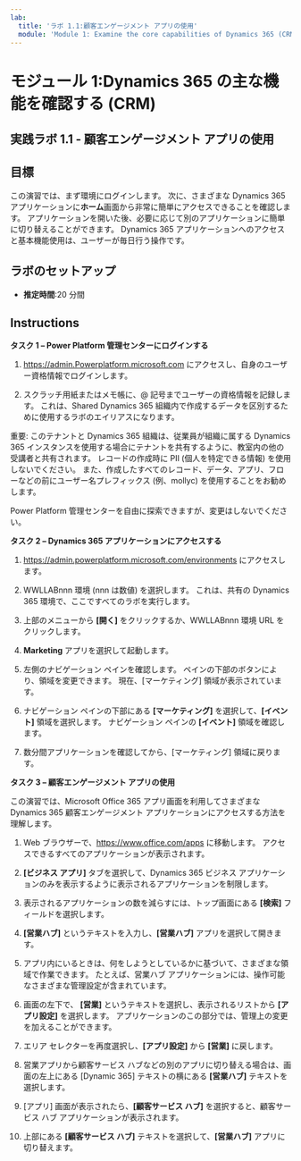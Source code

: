 ```yaml
---
lab:
  title: 'ラボ 1.1:顧客エンゲージメント アプリの使用'
  module: 'Module 1: Examine the core capabilities of Dynamics 365 (CRM)'
---
```


<a name="module-1-examine-the-core-capabilities-of-dynamics-365-crm"></a>モジュール 1:Dynamics 365 の主な機能を確認する (CRM)
========================

## <a name="practice-lab-11---work-with-customer-engagement-apps"></a>実践ラボ 1.1 - 顧客エンゲージメント アプリの使用 

## <a name="objectives"></a>目標

この演習では、まず環境にログインします。 次に、さまざまな Dynamics 365 アプリケーションに**ホーム**画面から非常に簡単にアクセスできることを確認します。 アプリケーションを開いた後、必要に応じて別のアプリケーションに簡単に切り替えることができます。 Dynamics 365 アプリケーションへのアクセスと基本機能使用は、ユーザーが毎日行う操作です。


## <a name="lab-setup"></a>ラボのセットアップ

  - **推定時間**:20 分間

## <a name="instructions"></a>Instructions

**タスク 1 – Power Platform 管理センターにログインする**

1. https://admin.Powerplatform.microsoft.com にアクセスし、自身のユーザー資格情報でログインします。

2. スクラッチ用紙またはメモ帳に、@ 記号までユーザーの資格情報を記録します。 これは、Shared Dynamics 365 組織内で作成するデータを区別するために使用するラボのエイリアスになります。

重要: このテナントと Dynamics 365 組織は、従業員が組織に属する Dynamics 365 インスタンスを使用する場合にテナントを共有するように、教室内の他の受講者と共有されます。 レコードの作成時に PII (個人を特定できる情報) を使用しないでください。 また、作成したすべてのレコード、データ、アプリ、フローなどの前にユーザー名プレフィックス (例、mollyc) を使用することをお勧めします。

Power Platform 管理センターを自由に探索できますが、変更はしないでください。

**タスク 2 – Dynamics 365 アプリケーションにアクセスする**

1. https://admin.powerplatform.microsoft.com/environments にアクセスします。

2. WWLLABnnn 環境 (nnn は数値) を選択します。 これは、共有の Dynamics 365 環境で、ここですべてのラボを実行します。

3. 上部のメニューから **[開く]** をクリックするか、WWLLABnnn 環境 URL をクリックします。

4. **Marketing** アプリを選択して起動します。

5. 左側のナビゲーション ペインを確認します。 ペインの下部のボタンにより、領域を変更できます。 現在、[マーケティング] 領域が表示されています。

6. ナビゲーション ペインの下部にある **[マーケティング]** を選択して、**[イベント]** 領域を選択します。 ナビゲーション ペインの **[イベント]** 領域を確認します。

7. 数分間アプリケーションを確認してから、[マーケティング] 領域に戻ります。

**タスク 3 – 顧客エンゲージメント アプリの使用**

この演習では、Microsoft Office 365 アプリ画面を利用してさまざまな Dynamics 365 顧客エンゲージメント アプリケーションにアクセスする方法を理解します。

1.  Web ブラウザーで、https://www.office.com/apps に移動します。 アクセスできるすべてのアプリケーションが表示されます。   

2.  **[ビジネス アプリ]** タブを選択して、Dynamics 365 ビジネス アプリケーションのみを表示するように表示されるアプリケーションを制限します。   

3.  表示されるアプリケーションの数を減らすには、トップ画面にある **[検索]** フィールドを選択します。 
 
4.  **[営業ハブ]** というテキストを入力し、**[営業ハブ]** アプリを選択して開きます。   

5. アプリ内にいるときは、何をしようとしているかに基づいて、さまざまな領域で作業できます。 たとえば、営業ハブ アプリケーションには、操作可能なさまざまな管理設定が含まれています。 

6. 画面の左下で、 **[営業]** というテキストを選択し、表示されるリストから **[アプリ設定]** を選択します。  アプリケーションのこの部分では、管理上の変更を加えることができます。  

7. エリア セレクターを再度選択し、**[アプリ設定]** から **[営業]** に戻します。

8. 営業アプリから顧客サービス ハブなどの別のアプリに切り替える場合は、画面の左上にある [Dynamic 365] テキストの横にある **[営業ハブ]** テキストを選択します。 

9. [アプリ] 画面が表示されたら、**[顧客サービス ハブ]** を選択すると、顧客サービス ハブ アプリケーションが表示されます。 

10. 上部にある **[顧客サービス ハブ]** テキストを選択して、**[営業ハブ]** アプリに切り替えます。 
